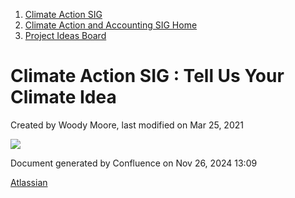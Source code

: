 1. [Climate Action SIG](index.html)
2. [Climate Action and Accounting SIG Home](Climate-Action-and-Accounting-SIG-Home_19005445.html)
3. [Project Ideas Board](Project-Ideas-Board_19005952.html)

# Climate Action SIG : Tell Us Your Climate Idea

Created by Woody Moore, last modified on Mar 25, 2021

![](plugins/servlet/confluence/placeholder/unknown-macro)

Document generated by Confluence on Nov 26, 2024 13:09

[Atlassian](http://www.atlassian.com/)
